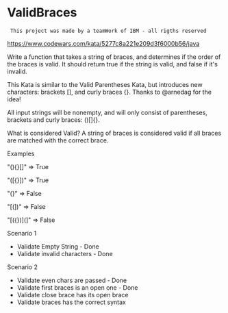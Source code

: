 # ValidBraces

```
 This project was made by a teamWork of IBM - all rigths reserved
```

https://www.codewars.com/kata/5277c8a221e209d3f6000b56/java

Write a function that takes a string of braces, and determines if the order of the braces is valid. It should return true if the string is valid, and false if it's invalid.

This Kata is similar to the Valid Parentheses Kata, but introduces new characters: brackets [], and curly braces {}. Thanks to @arnedag for the idea!

All input strings will be nonempty, and will only consist of parentheses, brackets and curly braces: ()[]{}.

What is considered Valid?
A string of braces is considered valid if all braces are matched with the correct brace.

Examples 

"(){}[]"   =>  True

"([{}])"   =>  True

"(}"       =>  False

"[(])"     =>  False

"[({})](]" =>  False


Scenario 1
- Validate Empty String - Done
- Validate invalid characters - Done

Scenario 2
- Validate even chars are passed - Done 
- Validate first braces is an open one - Done
- Validate close brace has its open brace
- Validate braces has the correct syntax
